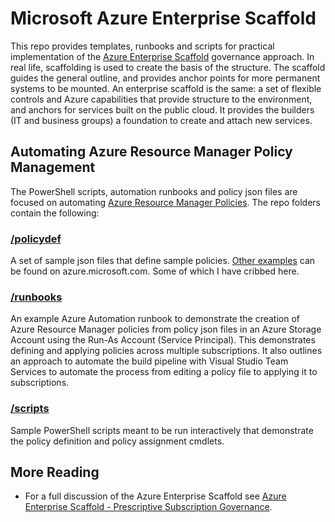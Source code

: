 # Microsoft Azure Enterprise Scaffold
This repo provides templates, runbooks and scripts for practical implementation of the [Azure Enterprise Scaffold](https://azure.microsoft.com/en-us/documentation/articles/resource-manager-subscription-governance/) governance approach. In real life, scaffolding is used to create the basis of the structure. The scaffold guides the general outline, and provides anchor points for more permanent systems to be mounted. An enterprise scaffold is the same: a set of flexible controls and Azure capabilities that provide structure to the environment, and anchors for services built on the public cloud. It provides the builders (IT and business groups) a foundation to create and attach new services. 

## Automating Azure Resource Manager Policy Management
The PowerShell scripts, automation runbooks and policy json files are focused on automating [Azure Resource Manager Policies](https://docs.microsoft.com/en-us/azure/azure-resource-manager/resource-manager-policy). The repo folders contain the following:
### [/policydef](https://github.com/karlkuhnhausen/azure-scaffold/tree/master/policydef)
A set of sample json files that define sample policies. [Other examples](https://docs.microsoft.com/en-us/azure/azure-resource-manager/resource-manager-policy#policy-definition-examples) can be found on azure.microsoft.com. Some of which I have cribbed here.
### [/runbooks](https://github.com/karlkuhnhausen/azure-scaffold/tree/master/runbooks)
An example Azure Automation runbook to demonstrate the creation of Azure Resource Manager policies from policy json files in an Azure Storage Account using the Run-As Account (Service Principal). This demonstrates defining and applying policies across multiple subscriptions. It also outlines an approach to automate the build pipeline with Visual Studio Team Services to automate the process from editing a policy file to applying it to subscriptions.
### [/scripts](https://github.com/karlkuhnhausen/azure-scaffold/tree/master/scripts)
Sample PowerShell scripts meant to be run interactively that demonstrate the policy definition and policy assignment cmdlets.
## More Reading
* For a full discussion of the Azure Enterprise Scaffold see [Azure Enterprise Scaffold - Prescriptive Subscription Governance](https://azure.microsoft.com/en-us/documentation/articles/resource-manager-subscription-governance/).
